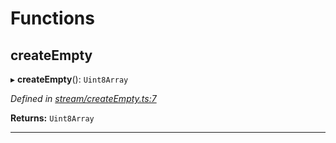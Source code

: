 

# Functions

<a id="createempty"></a>

##  createEmpty

▸ **createEmpty**(): `Uint8Array`

*Defined in [stream/createEmpty.ts:7](https://github.com/polkadot-js/common/blob/0e30c48/packages/trie-codec/src/stream/createEmpty.ts#L7)*

**Returns:** `Uint8Array`

___

